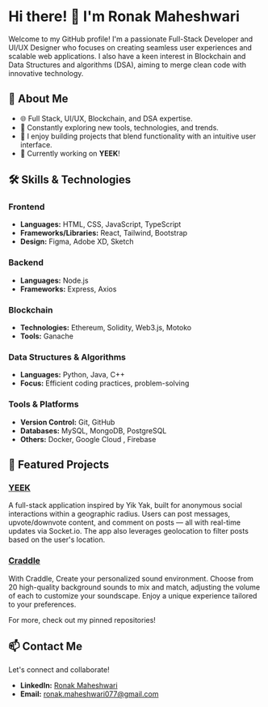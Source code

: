 # Hi there! 👋 I'm Ronak Maheshwari

Welcome to my GitHub profile! 
I'm a passionate Full-Stack Developer and UI/UX Designer who focuses on creating seamless user experiences and scalable web applications. I also have a keen interest in Blockchain and Data Structures and algorithms (DSA), aiming to merge clean code with innovative technology.

## 🚀 About Me

- 🌐 Full Stack, UI/UX, Blockchain, and DSA expertise.
- 🔧 Constantly exploring new tools, technologies, and trends.
- 🎨 I enjoy building projects that blend functionality with an intuitive user interface.
- 💼 Currently working on **YEEK**!

## 🛠 Skills & Technologies

### Frontend
- **Languages:** HTML, CSS, JavaScript, TypeScript
- **Frameworks/Libraries:** React, Tailwind, Bootstrap
- **Design:** Figma, Adobe XD, Sketch

### Backend
- **Languages:** Node.js
- **Frameworks:** Express, Axios

### Blockchain
- **Technologies:** Ethereum, Solidity, Web3.js, Motoko
- **Tools:** Ganache

### Data Structures & Algorithms
- **Languages:** Python, Java, C++
- **Focus:** Efficient coding practices, problem-solving

### Tools & Platforms
- **Version Control:** Git, GitHub
- **Databases:** MySQL, MongoDB, PostgreSQL
- **Others:** Docker, Google Cloud , Firebase

## 🌟 Featured Projects

### [YEEK](https://github.com/ronakmaheshwari/YEEK)
A full-stack application inspired by Yik Yak, built for anonymous social interactions within a geographic radius. Users can post messages, upvote/downvote content, and comment on posts — all with real-time updates via Socket.io. The app also leverages geolocation to filter posts based on the user's location.

### [Craddle](https://github.com/ronakmaheshwari/Craddle)
With Craddle, Create your personalized sound environment. Choose from 20 high-quality background sounds to mix and match, adjusting the volume of each to customize your soundscape. Enjoy a unique experience tailored to your preferences.

For more, check out my pinned repositories!

## 📫 Contact Me

Let's connect and collaborate!  
- **LinkedIn:** [Ronak Maheshwari](www.linkedin.com/in/rbm77)
- **Email:** ronak.maheshwari077@gmail.com
